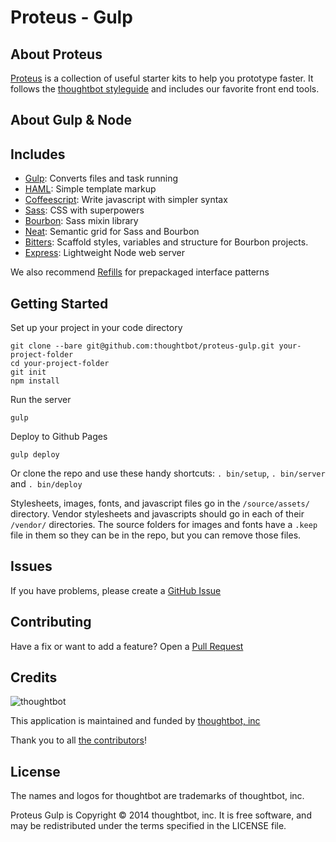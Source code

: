 # Proteus - Gulp

## About Proteus
[Proteus](http://github.com/thoughtbot/proteus) is a collection of useful
starter kits to help you prototype faster. It follows the
[thoughtbot styleguide](https://github.com/thoughtbot/guides) and includes our
favorite front end tools.

About Gulp & Node
---------------


Includes
--------
* [Gulp](http://gulpjs.com): Converts files and task running
* [HAML](http://haml.info):
  Simple template markup
* [Coffeescript](http://coffeescript.org):
  Write javascript with simpler syntax
* [Sass](http://sass-lang.com):
  CSS with superpowers
* [Bourbon](http://bourbon.io):
  Sass mixin library
* [Neat](http://neat.bourbon.io):
  Semantic grid for Sass and Bourbon
* [Bitters](http://bitters.bourbon.io):
  Scaffold styles, variables and structure for Bourbon projects.
* [Express](http://expressjs.com): Lightweight Node web server

We also recommend [Refills](http://refills.bourbon.io/) for prepackaged interface patterns

Getting Started
---------------
Set up your project in your code directory
```
git clone --bare git@github.com:thoughtbot/proteus-gulp.git your-project-folder
cd your-project-folder
git init
npm install
```

Run the server
```
gulp
```

Deploy to Github Pages
```
gulp deploy
```

Or clone the repo and use these handy shortcuts: `. bin/setup`, `. bin/server` and `. bin/deploy`

Stylesheets, images, fonts, and javascript files go in the `/source/assets/` directory.
Vendor stylesheets and javascripts should go in each of their `/vendor/` directories.
The source folders for images and fonts have a `.keep` file in them so they can be in the repo, but you can remove those files.

Issues
------

If you have problems, please create a
[GitHub Issue](https://github.com/thoughtbot/proteus-gulp/issues)

Contributing
------------

Have a fix or want to add a feature? Open a
[Pull Request](https://github.com/thoughtbot/proteus-gulp/pulls)


Credits
-------

![thoughtbot](http://thoughtbot.com/logo.png)

This application is maintained and funded by [thoughtbot, inc](http://thoughtbot.com/community)

Thank you to all [the contributors](https://github.com/thoughtbot/proteus-middleman/contributors)!

License
-------

The names and logos for thoughtbot are trademarks of thoughtbot, inc.

Proteus Gulp is Copyright © 2014 thoughtbot, inc. It is free software, and may be
redistributed under the terms specified in the LICENSE file.
